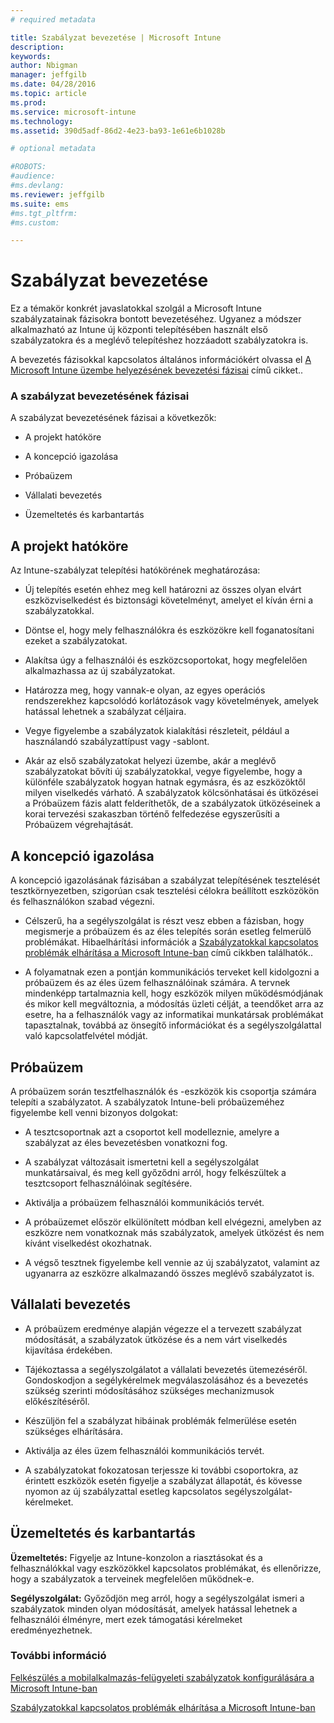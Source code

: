 ```yaml
---
# required metadata

title: Szabályzat bevezetése | Microsoft Intune
description:
keywords:
author: Nbigman
manager: jeffgilb
ms.date: 04/28/2016
ms.topic: article
ms.prod:
ms.service: microsoft-intune
ms.technology:
ms.assetid: 390d5adf-86d2-4e23-ba93-1e61e6b1028b

# optional metadata

#ROBOTS:
#audience:
#ms.devlang:
ms.reviewer: jeffgilb
ms.suite: ems
#ms.tgt_pltfrm:
#ms.custom:

---
```


# Szabályzat bevezetése
Ez a témakör konkrét javaslatokkal szolgál a Microsoft Intune szabályzatainak fázisokra bontott bevezetéséhez. Ugyanez a módszer alkalmazható az Intune új központi telepítésében használt első szabályzatokra és a meglévő telepítéshez hozzáadott szabályzatokra is.

A bevezetés fázisokkal kapcsolatos általános információkért olvassa el [A Microsoft Intune üzembe helyezésének bevezetési fázisai](rollout-phases-for-microsoft-intune-deployment.md) című cikket..

### A szabályzat bevezetésének fázisai
A szabályzat bevezetésének fázisai a következők:

-   A projekt hatóköre

-   A koncepció igazolása

-   Próbaüzem

-   Vállalati bevezetés

-   Üzemeltetés és karbantartás

## A projekt hatóköre
Az Intune-szabályzat telepítési hatókörének meghatározása:

-   Új telepítés esetén ehhez meg kell határozni az összes olyan elvárt eszközviselkedést és biztonsági követelményt, amelyet el kíván érni a szabályzatokkal.

-   Döntse el, hogy mely felhasználókra és eszközökre kell foganatosítani ezeket a szabályzatokat.

-   Alakítsa úgy a felhasználói és eszközcsoportokat, hogy megfelelően alkalmazhassa az új szabályzatokat.

-   Határozza meg, hogy vannak-e olyan, az egyes operációs rendszerekhez kapcsolódó korlátozások vagy követelmények, amelyek hatással lehetnek a szabályzat céljaira.

-   Vegye figyelembe a szabályzatok kialakítási részleteit, például a használandó szabályzattípust vagy -sablont.

-   Akár az első szabályzatokat helyezi üzembe, akár a meglévő szabályzatokat bővíti új szabályzatokkal, vegye figyelembe, hogy a különféle szabályzatok hogyan hatnak egymásra, és az eszközöktől milyen viselkedés várható. A szabályzatok kölcsönhatásai és ütközései a Próbaüzem fázis alatt felderíthetők, de a szabályzatok ütközéseinek a korai tervezési szakaszban történő felfedezése egyszerűsíti a Próbaüzem végrehajtását.

## A koncepció igazolása
A koncepció igazolásának fázisában a szabályzat telepítésének tesztelését tesztkörnyezetben, szigorúan csak tesztelési célokra beállított eszközökön és felhasználókon szabad végezni.

-   Célszerű, ha a segélyszolgálat is részt vesz ebben a fázisban, hogy megismerje a próbaüzem és az éles telepítés során esetleg felmerülő problémákat. Hibaelhárítási információk a [Szabályzatokkal kapcsolatos problémák elhárítása a Microsoft Intune-ban](/intune/troubleshoot/troubleshoot-policies-in-microsoft-intune) című cikkben találhatók..

-   A folyamatnak ezen a pontján kommunikációs terveket kell kidolgozni a próbaüzem és az éles üzem felhasználóinak számára. A tervnek mindenképp tartalmaznia kell, hogy eszközök milyen működésmódjának és mikor kell megváltoznia, a módosítás üzleti célját, a teendőket arra az esetre, ha a felhasználók vagy az informatikai munkatársak problémákat tapasztalnak, továbbá az önsegítő információkat és a segélyszolgálattal való kapcsolatfelvétel módját.

## Próbaüzem
A próbaüzem során tesztfelhasználók és -eszközök kis csoportja számára telepíti a szabályzatot. A szabályzatok Intune-beli próbaüzeméhez figyelembe kell venni bizonyos dolgokat:

-   A tesztcsoportnak azt a csoportot kell modelleznie, amelyre a szabályzat az éles bevezetésben vonatkozni fog.

-   A szabályzat változásait ismertetni kell a segélyszolgálat munkatársaival, és meg kell győződni arról, hogy felkészültek a tesztcsoport felhasználóinak segítésére.

-   Aktiválja a próbaüzem felhasználói kommunikációs tervét.

-   A próbaüzemet először elkülönített módban kell elvégezni, amelyben az eszközre nem vonatkoznak más szabályzatok, amelyek ütközést és nem kívánt viselkedést okozhatnak.

-   A végső tesztnek figyelembe kell vennie az új szabályzatot, valamint az ugyanarra az eszközre alkalmazandó összes meglévő szabályzatot is.

## Vállalati bevezetés

-   A próbaüzem eredménye alapján végezze el a tervezett szabályzat módosítását, a szabályzatok ütközése és a nem várt viselkedés kijavítása érdekében.

-   Tájékoztassa a segélyszolgálatot a vállalati bevezetés ütemezéséről. Gondoskodjon a segélykérelmek megválaszolásához és a bevezetés szükség szerinti módosításához szükséges mechanizmusok előkészítéséről.

-   Készüljön fel a szabályzat hibáinak problémák felmerülése esetén szükséges elhárítására.

-   Aktiválja az éles üzem felhasználói kommunikációs tervét.

-   A szabályzatokat fokozatosan terjessze ki további csoportokra, az érintett eszközök esetén figyelje a szabályzat állapotát, és kövesse nyomon az új szabályzattal esetleg kapcsolatos segélyszolgálat-kérelmeket.

## Üzemeltetés és karbantartás
**Üzemeltetés:** Figyelje az Intune-konzolon a riasztásokat és a felhasználókkal vagy eszközökkel kapcsolatos problémákat, és ellenőrizze, hogy a szabályzatok a terveinek megfelelően működnek-e.

**Segélyszolgálat:** Győződjön meg arról, hogy a segélyszolgálat ismeri a szabályzatok minden olyan módosítását, amelyek hatással lehetnek a felhasználói élményre, mert ezek támogatási kérelmeket eredményezhetnek.


### További információ
[Felkészülés a mobilalkalmazás-felügyeleti szabályzatok konfigurálására a Microsoft Intune-ban](/intune/deploy-use/get-ready-to-configure-mobile-app-management-policies-with-microsoft-intune)

[Szabályzatokkal kapcsolatos problémák elhárítása a Microsoft Intune-ban](/intune/troubleshoot/troubleshoot-policies-in-microsoft-intune)


<!--HONumber=May16_HO1-->


